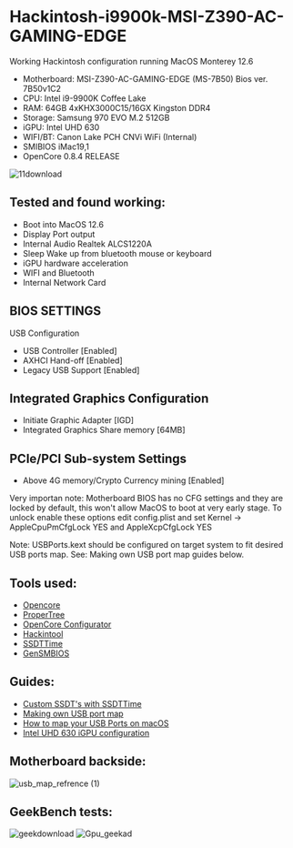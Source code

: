 # Hackintosh-i9900k-MSI-Z390-AC-GAMING-EDGE

Working Hackintosh configuration running MacOS Monterey 12.6

- Motherboard: MSI-Z390-AC-GAMING-EDGE (MS-7B50) Bios ver. 7B50v1C2
- CPU: Intel i9-9900K Coffee Lake  
- RAM: 64GB 4xKHX3000C15/16GX Kingston DDR4
- Storage: Samsung 970 EVO M.2 512GB  
- iGPU: Intel UHD 630  
- WIFI/BT: Canon Lake PCH CNVi WiFi (Internal)
- SMIBIOS iMac19,1
- OpenCore 0.8.4 RELEASE


![11download](https://user-images.githubusercontent.com/7040503/190868987-2ca863c3-1b9b-4d1f-b69e-75f746fb3b90.png)


## Tested and found working:
- Boot into MacOS 12.6
- Display Port output
- Internal Audio Realtek ALCS1220A
- Sleep Wake up from bluetooth mouse or keyboard
- iGPU hardware acceleration
- WIFI and Bluetooth 
- Internal Network Card

## BIOS SETTINGS
USB Configuration
- USB Controller [Enabled]
- AXHCI Hand-off [Enabled]
- Legacy USB Support [Enabled]

## Integrated Graphics Configuration
- Initiate Graphic Adapter [IGD]
- Integrated Graphics Share memory [64MB]

## PCIe/PCI Sub-system Settings
- Above 4G memory/Crypto Currency mining [Enabled]


Very importan note: Motherboard BIOS has no CFG settings and they are locked by default, this won't allow MacOS to boot at very early stage. To unlock enable these options edit config.plist and set Kernel -> AppleCpuPmCfgLock YES and AppleXcpCfgLock YES 


Note: USBPorts.kext should be configured on target system to fit desired USB ports map. See: Making own USB port map guides below.



## Tools used:
- [Opencore](https://dortania.github.io/OpenCore-Install-Guide/) 
- [ProperTree](https://github.com/corpnewt/ProperTree)
- [OpenCore Configurator](https://mackie100projects.altervista.org/download-opencore-configurator/)
- [Hackintool](https://github.com/headkaze/Hackintool)
- [SSDTTime](https://github.com/corpnewt/SSDTTime)
- [GenSMBIOS](https://github.com/corpnewt/GenSMBIOS)

## Guides:
- [Custom SSDT's with SSDTTime](https://www.tonymacx86.com/threads/custom-ssdts-using-corpnewts-ssdttime.318976/)
- [Making own USB port map](https://www.tonymacx86.com/threads/the-new-beginners-guide-to-usb-port-configuration.286553/#post-2029768)
- [How to map your USB Ports on macOS](https://elitemacx86.com/threads/how-to-map-your-usb-ports-on-macos.581/)
- [Intel UHD 630 iGPU configuration](https://www.tonymacx86.com/threads/guide-intel-uhd-graphics-630-coffee-lake-headless-mode-main-card.304000/)

## Motherboard backside:
![usb_map_refrence (1)](https://user-images.githubusercontent.com/7040503/190871487-0bde8041-faaf-4d50-8f83-18f75b65ba53.png)


## GeekBench tests:
![geekdownload](https://user-images.githubusercontent.com/7040503/190871525-1cfb46ec-9f95-4dbe-a7da-85da6761637c.png)
![Gpu_geekad](https://user-images.githubusercontent.com/7040503/190871536-7bf29e56-ce41-4f0e-995c-8d80625f74f8.png)


